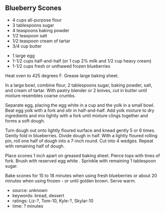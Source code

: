 Blueberry Scones
----------------

- 4 cups all-purpose flour
- 3 tablespoons sugar
- 4 teaspoons baking powder
- 1/2 teaspoon salt
- 1/2 teaspoon cream of tartar
- 3/4 cup butter
<!-- -->
- 1 large egg
- 1-1/2 cups half-and-half (or 1 cup 2% milk and 1/2 cup heavy cream)
- 1-1/2 cups fresh or unthawed frozen blueberries

Heat oven to 425 degrees F.  Grease large baking sheet.

In a large bowl, combine flour, 2 tablespoons sugar, baking powder,
salt, and cream of tartar.  With pastry blender or 2 knives, cut in
butter until mixture resembles coarse crumbs.

Separate egg, placing the egg white in a cup and the yolk in a small
bowl.  Beat egg yolk with a fork and stir in half-and-half.  Add yolk
mixture to dry ingredients and mix lightly with a fork until mixture
clings together and forms a soft dough.

Turn dough out onto lightly floured surface and knead gently 5 or 6
times.  Gently fold in blueberries.  Divide dough in half.  With a
lightly floured rolling pin, roll one half of dough into a 7-inch
round.  Cut into 4 wedges.  Repeat with remaining half of dough.

Place scones 1 inch apart on greased baking sheet.  Pierce tops with
tines of fork.  Brush with reserved egg white .  Sprinkle with
remaining 1 tablespoon sugar.

Bake scones for 15 to 18 minutes when using fresh blueberries or about
20 minutes when using frozen - or until golden brown.  Serve warm.

- source: unknown
- keywords: bread, dessert
- ratings: Liz-?, Tom-10, Kyle-?, Skylar-10
- time: ? minutes

